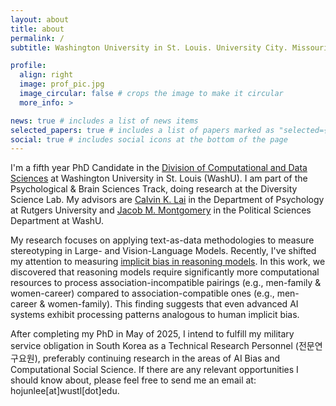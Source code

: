 ```yaml
---
layout: about
title: about
permalink: /
subtitle: Washington University in St. Louis. University City. Missouri.

profile:
  align: right
  image: prof_pic.jpg
  image_circular: false # crops the image to make it circular
  more_info: >

news: true # includes a list of news items
selected_papers: true # includes a list of papers marked as "selected={true}"
social: true # includes social icons at the bottom of the page
---
```


I'm a fifth year PhD Candidate in the [Division of Computational and Data Sciences](https://datasciences.wustl.edu/) at Washington University in St. Louis (WashU). I am part of the Psychological & Brain Sciences Track, doing research at the Diversity Science Lab. My advisors are [Calvin K. Lai](https://scholar.google.com/citations?hl=en&user=Nkkrs_YAAAAJ) in the Department of Psychology at Rutgers University and [Jacob M. Montgomery](https://scholar.google.com/citations?user=GaWC-J4AAAAJ) in the Political Sciences Department at WashU.

My research focuses on applying text-as-data methodologies to measure stereotyping in Large- and Vision-Language Models. Recently, I've shifted my attention to measuring [implicit bias in reasoning models](https://arxiv.org/abs/2503.11572). In this work, we discovered that reasoning models require significantly more computational resources to process association-incompatible pairings (e.g., men-family & women-career) compared to association-compatible ones (e.g., men-career & women-family). This finding suggests that even advanced AI systems exhibit processing patterns analogous to human implicit bias.

After completing my PhD in May of 2025, I intend to fulfill my military service obligation in South Korea as a Technical Research Personnel (전문연구요원), preferably continuing research in the areas of AI Bias and Computational Social Science. If there are any relevant opportunities I should know about, please feel free to send me an email at: hojunlee[at]wustl[dot]edu.
